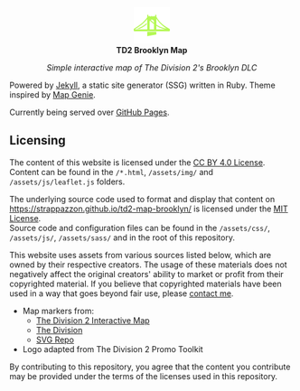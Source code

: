 <!-- markdownlint-disable-next-line MD041 -->
<div align="center">
  <img width="64" src="../assets/favicon.svg" alt="Logo">
</div>

<div align="center">
  <strong>TD2 Brooklyn Map</strong>
</div>

<p align="center">
  <em>Simple interactive map of The Division 2's Brooklyn DLC</em>
</p>

Powered by [Jekyll](https://jekyllrb.com/), a static site generator (SSG) written in Ruby.
Theme inspired by [Map Genie](https://division2map.com/).

Currently being served over [GitHub Pages](https://pages.github.com/).

## Licensing

The content of this website is licensed under the [CC BY 4.0 License](../LICENSE-CONTENT.txt).  
Content can be found in the `/*.html`, `/assets/img/` and `/assets/js/leaflet.js` folders.

The underlying source code used to format and display that content on <https://strappazzon.github.io/td2-map-brooklyn/> is licensed under the [MIT License](../LICENSE-CODE.txt).  
Source code and configuration files can be found in the `/assets/css/`, `/assets/js/`, `/assets/sass/` and in the root of this repository.

This website uses assets from various sources listed below, which are owned by their respective creators. The usage of these materials
does not negatively affect the original creators' ability to market or profit from their copyrighted material. If you believe that
copyrighted materials have been used in a way that goes beyond fair use, please [contact me](https://strappazzon.xyz/contact/).

- Map markers from:
  - [The Division 2 Interactive Map](https://the-division-2-map.com/)
  - [The Division](https://www.ubisoft.com/en-us/game/the-division/the-division-1)
  - [SVG Repo](https://www.svgrepo.com/)
- Logo adapted from The Division 2 Promo Toolkit

By contributing to this repository, you agree that the content you contribute may be provided under the terms of the licenses used in this repository.
